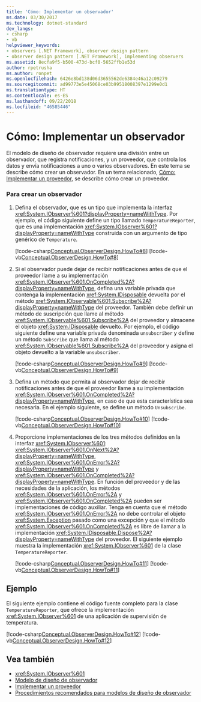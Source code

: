 ```yaml
---
title: 'Cómo: Implementar un observador'
ms.date: 03/30/2017
ms.technology: dotnet-standard
dev_langs:
- csharp
- vb
helpviewer_keywords:
- observers [.NET Framework], observer design pattern
- observer design pattern [.NET Framework], implementing observers
ms.assetid: 8ecfa9f5-b500-473d-bcf0-5652ffb1e53d
author: rpetrusha
ms.author: ronpet
ms.openlocfilehash: 6426e8bd138d06d3655562de6384e46a12c09279
ms.sourcegitcommit: ad99773e5e45068ce03b99518008397e1299e0d1
ms.translationtype: HT
ms.contentlocale: es-ES
ms.lasthandoff: 09/22/2018
ms.locfileid: "46585446"
---
```

# <a name="how-to-implement-an-observer"></a>Cómo: Implementar un observador
El modelo de diseño de observador requiere una división entre un observador, que registra notificaciones, y un proveedor, que controla los datos y envía notificaciones a uno o varios observadores. En este tema se describe cómo crear un observador. En un tema relacionado, [Cómo: Implementar un proveedor](../../../docs/standard/events/how-to-implement-a-provider.md), se describe cómo crear un proveedor.  
  
### <a name="to-create-an-observer"></a>Para crear un observador  
  
1.  Defina el observador, que es un tipo que implementa la interfaz <xref:System.IObserver%601?displayProperty=nameWithType>. Por ejemplo, el código siguiente define un tipo llamado `TemperatureReporter`, que es una implementación <xref:System.IObserver%601?displayProperty=nameWithType> construida con un argumento de tipo genérico de `Temperature`.  
  
     [!code-csharp[Conceptual.ObserverDesign.HowTo#8](../../../samples/snippets/csharp/VS_Snippets_CLR/conceptual.observerdesign.howto/cs/observer.cs#8)]
     [!code-vb[Conceptual.ObserverDesign.HowTo#8](../../../samples/snippets/visualbasic/VS_Snippets_CLR/conceptual.observerdesign.howto/vb/observer.vb#8)]  
  
2.  Si el observador puede dejar de recibir notificaciones antes de que el proveedor llame a su implementación <xref:System.IObserver%601.OnCompleted%2A?displayProperty=nameWithType>, defina una variable privada que contenga la implementación <xref:System.IDisposable> devuelta por el método <xref:System.IObservable%601.Subscribe%2A?displayProperty=nameWithType> del proveedor. También debe definir un método de suscripción que llame al método <xref:System.IObservable%601.Subscribe%2A> del proveedor y almacene el objeto <xref:System.IDisposable> devuelto. Por ejemplo, el código siguiente define una variable privada denominada `unsubscriber` y define un método `Subscribe` que llama al método <xref:System.IObservable%601.Subscribe%2A> del proveedor y asigna el objeto devuelto a la variable `unsubscriber`.  
  
     [!code-csharp[Conceptual.ObserverDesign.HowTo#9](../../../samples/snippets/csharp/VS_Snippets_CLR/conceptual.observerdesign.howto/cs/observer.cs#9)]
     [!code-vb[Conceptual.ObserverDesign.HowTo#9](../../../samples/snippets/visualbasic/VS_Snippets_CLR/conceptual.observerdesign.howto/vb/observer.vb#9)]  
  
3.  Defina un método que permita al observador dejar de recibir notificaciones antes de que el proveedor llame a su implementación <xref:System.IObserver%601.OnCompleted%2A?displayProperty=nameWithType>, en caso de que esta característica sea necesaria. En el ejemplo siguiente, se define un método `Unsubscribe`.  
  
     [!code-csharp[Conceptual.ObserverDesign.HowTo#10](../../../samples/snippets/csharp/VS_Snippets_CLR/conceptual.observerdesign.howto/cs/observer.cs#10)]
     [!code-vb[Conceptual.ObserverDesign.HowTo#10](../../../samples/snippets/visualbasic/VS_Snippets_CLR/conceptual.observerdesign.howto/vb/observer.vb#10)]  
  
4.  Proporcione implementaciones de los tres métodos definidos en la interfaz <xref:System.IObserver%601>: <xref:System.IObserver%601.OnNext%2A?displayProperty=nameWithType>, <xref:System.IObserver%601.OnError%2A?displayProperty=nameWithType> y <xref:System.IObserver%601.OnCompleted%2A?displayProperty=nameWithType>. En función del proveedor y de las necesidades de la aplicación, los métodos <xref:System.IObserver%601.OnError%2A> y <xref:System.IObserver%601.OnCompleted%2A> pueden ser implementaciones de código auxiliar. Tenga en cuenta que el método <xref:System.IObserver%601.OnError%2A> no debe controlar el objeto <xref:System.Exception> pasado como una excepción y que el método <xref:System.IObserver%601.OnCompleted%2A> es libre de llamar a la implementación <xref:System.IDisposable.Dispose%2A?displayProperty=nameWithType> del proveedor. El siguiente ejemplo muestra la implementación <xref:System.IObserver%601> de la clase `TemperatureReporter`.  
  
     [!code-csharp[Conceptual.ObserverDesign.HowTo#11](../../../samples/snippets/csharp/VS_Snippets_CLR/conceptual.observerdesign.howto/cs/observer.cs#11)]
     [!code-vb[Conceptual.ObserverDesign.HowTo#11](../../../samples/snippets/visualbasic/VS_Snippets_CLR/conceptual.observerdesign.howto/vb/observer.vb#11)]  
  
## <a name="example"></a>Ejemplo  
 El siguiente ejemplo contiene el código fuente completo para la clase `TemperatureReporter`, que ofrece la implementación <xref:System.IObserver%601> de una aplicación de supervisión de temperatura.  
  
 [!code-csharp[Conceptual.ObserverDesign.HowTo#12](../../../samples/snippets/csharp/VS_Snippets_CLR/conceptual.observerdesign.howto/cs/observer.cs#12)]
 [!code-vb[Conceptual.ObserverDesign.HowTo#12](../../../samples/snippets/visualbasic/VS_Snippets_CLR/conceptual.observerdesign.howto/vb/observer.vb#12)]  
  
## <a name="see-also"></a>Vea también

- <xref:System.IObserver%601>  
- [Modelo de diseño de observador](../../../docs/standard/events/observer-design-pattern.md)  
- [Implementar un proveedor](../../../docs/standard/events/how-to-implement-a-provider.md)  
- [Procedimientos recomendados para modelos de diseño de observador](../../../docs/standard/events/observer-design-pattern-best-practices.md)
